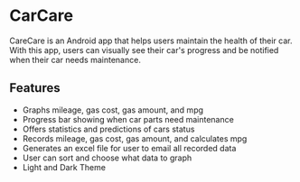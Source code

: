 # CarCare
CareCare is an Android app that helps users maintain the health of their car. With this app, users can visually see their car's progress and be notified when their car needs maintenance.

## Features
* Graphs mileage, gas cost, gas amount, and mpg
* Progress bar showing when car parts need maintenance
* Offers statistics and predictions of cars status
* Records mileage, gas cost, gas amount, and calculates mpg
* Generates an excel file for user to email all recorded data 
* User can sort and choose what data to graph
* Light and Dark Theme
